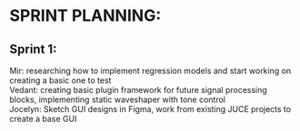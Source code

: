 # SPRINT PLANNING:

## Sprint 1:
Mir: researching how to implement regression models and start working on creating a basic one to test  
Vedant: creating basic plugin framework for future signal processing blocks, implementing static waveshaper with tone control  
Jocelyn: Sketch GUI designs in Figma, work from existing JUCE projects to create a base GUI
